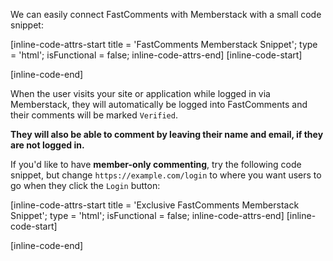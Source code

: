 We can easily connect FastComments with Memberstack with a small code snippet:

[inline-code-attrs-start title = 'FastComments Memberstack Snippet'; type = 'html'; isFunctional = false; inline-code-attrs-end]
[inline-code-start]
<script src="https://cdn.fastcomments.com/js/embed-v2.min.js"></script>
<div id="fastcomments-widget"></div>
<script>
    MemberStack.onReady.then(function (member) {
        FastCommentsUI(document.getElementById('fastcomments-widget'), {
            tenantId: "demo",
            urlId: window.location.pathname,
            simpleSSO: member.loggedIn ? {
                username: member.name || member.email.replace(/@.+/, ''),
                email: member.email,
                avatar: member.avatar
            } : null
        });
    });
</script>
[inline-code-end]

When the user visits your site or application while logged in via Memberstack, they will automatically be logged into FastComments and their comments
will be marked `Verified`.

**They will also be able to comment by leaving their name and email, if they are not logged in.**

If you'd like to have **member-only commenting**, try the following code snippet, but change `https://example.com/login` to where you want users to go when they click the `Login` button:

[inline-code-attrs-start title = 'Exclusive FastComments Memberstack Snippet'; type = 'html'; isFunctional = false; inline-code-attrs-end]
[inline-code-start]
<script src="https://cdn.fastcomments.com/js/embed-v2.min.js"></script>
<div id="fastcomments-widget"></div>
<script>
    MemberStack.onReady.then(function (member) {
        FastCommentsUI(document.getElementById('fastcomments-widget'), {
            tenantId: "demo",
            urlId: window.location.pathname,
            allowAnon: false,
            simpleSSO: member.loggedIn ? {
                username: member.name || member.email.replace(/@.+/, ''),
                email: member.email,
                avatar: member.avatar
            } : {
                loginURL: 'https://example.com/login'
            }
        });
    });
</script>
[inline-code-end]
